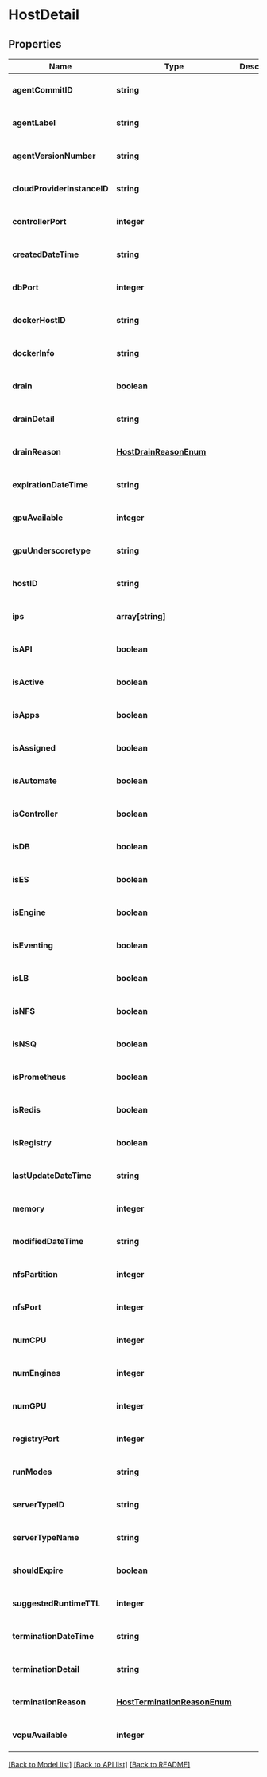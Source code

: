 # HostDetail

## Properties
Name | Type | Description | Notes
------------ | ------------- | ------------- | -------------
**agentCommitID** | **string** |  | [optional] [default to null]
**agentLabel** | **string** |  | [optional] [default to null]
**agentVersionNumber** | **string** |  | [optional] [default to null]
**cloudProviderInstanceID** | **string** |  | [optional] [default to null]
**controllerPort** | **integer** |  | [optional] [default to null]
**createdDateTime** | **string** |  | [optional] [default to null]
**dbPort** | **integer** |  | [optional] [default to null]
**dockerHostID** | **string** |  | [optional] [default to null]
**dockerInfo** | **string** |  | [optional] [default to null]
**drain** | **boolean** |  | [optional] [default to null]
**drainDetail** | **string** |  | [optional] [default to null]
**drainReason** | [**HostDrainReasonEnum**](HostDrainReasonEnum.md) |  | [optional] [default to null]
**expirationDateTime** | **string** |  | [optional] [default to null]
**gpuAvailable** | **integer** |  | [optional] [default to null]
**gpuUnderscoretype** | **string** |  | [optional] [default to null]
**hostID** | **string** |  | [optional] [default to null]
**ips** | **array[string]** |  | [optional] [default to null]
**isAPI** | **boolean** |  | [optional] [default to null]
**isActive** | **boolean** |  | [optional] [default to null]
**isApps** | **boolean** |  | [optional] [default to null]
**isAssigned** | **boolean** |  | [optional] [default to null]
**isAutomate** | **boolean** |  | [optional] [default to null]
**isController** | **boolean** |  | [optional] [default to null]
**isDB** | **boolean** |  | [optional] [default to null]
**isES** | **boolean** |  | [optional] [default to null]
**isEngine** | **boolean** |  | [optional] [default to null]
**isEventing** | **boolean** |  | [optional] [default to null]
**isLB** | **boolean** |  | [optional] [default to null]
**isNFS** | **boolean** |  | [optional] [default to null]
**isNSQ** | **boolean** |  | [optional] [default to null]
**isPrometheus** | **boolean** |  | [optional] [default to null]
**isRedis** | **boolean** |  | [optional] [default to null]
**isRegistry** | **boolean** |  | [optional] [default to null]
**lastUpdateDateTime** | **string** |  | [optional] [default to null]
**memory** | **integer** |  | [optional] [default to null]
**modifiedDateTime** | **string** |  | [optional] [default to null]
**nfsPartition** | **integer** |  | [optional] [default to null]
**nfsPort** | **integer** |  | [optional] [default to null]
**numCPU** | **integer** |  | [optional] [default to null]
**numEngines** | **integer** |  | [optional] [default to null]
**numGPU** | **integer** |  | [optional] [default to null]
**registryPort** | **integer** |  | [optional] [default to null]
**runModes** | **string** |  | [optional] [default to null]
**serverTypeID** | **string** |  | [optional] [default to null]
**serverTypeName** | **string** |  | [optional] [default to null]
**shouldExpire** | **boolean** |  | [optional] [default to null]
**suggestedRuntimeTTL** | **integer** |  | [optional] [default to null]
**terminationDateTime** | **string** |  | [optional] [default to null]
**terminationDetail** | **string** |  | [optional] [default to null]
**terminationReason** | [**HostTerminationReasonEnum**](HostTerminationReasonEnum.md) |  | [optional] [default to null]
**vcpuAvailable** | **integer** |  | [optional] [default to null]

[[Back to Model list]](../README.md#documentation-for-models) [[Back to API list]](../README.md#documentation-for-api-endpoints) [[Back to README]](../README.md)


